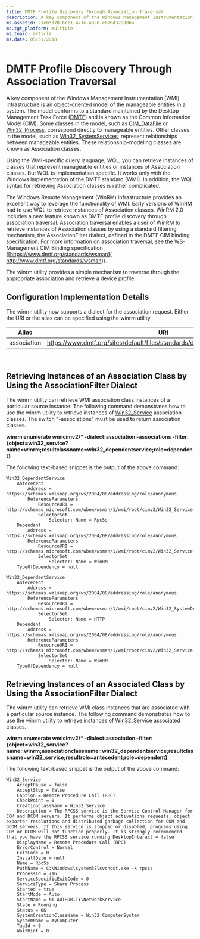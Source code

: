 ```yaml
---
title: DMTF Profile Discovery Through Association Traversal
description: A key component of the Windows Management Instrumentation (WMI) infrastructure is an object-oriented model of the manageable entities in a system.
ms.assetid: 21e03d78-bce1-471e-a826-e676d32990ba
ms.tgt_platform: multiple
ms.topic: article
ms.date: 05/31/2018
---
```


# DMTF Profile Discovery Through Association Traversal

A key component of the Windows Management Instrumentation (WMI) infrastructure is an object-oriented model of the manageable entities in a system. The model conforms to a standard maintained by the Desktop Management Task Force ([DMTF](https://www.dmtf.org/standards/wsman)) and is known as the Common Information Model (CIM). Some classes in the model, such as [CIM\_DataFile](https://msdn.microsoft.com/library/aa387236.aspx) or [Win32\_Process](https://msdn.microsoft.com/library/aa394372.aspx), correspond directly to manageable entities. Other classes in the model, such as [Win32\_SystemServices](https://msdn.microsoft.com/library/aa394484.aspx), represent relationships between manageable entities. These relationship-modeling classes are known as Association classes.

Using the WMI-specific query language, WQL, you can retrieve instances of classes that represent manageable entities or instances of Association classes. But WQL is implementation specific. It works only with the Windows implementation of the DMTF standard (WMI). In addition, the WQL syntax for retrieving Association classes is rather complicated.

The Windows Remote Management (WinRM) infrastructure provides an excellent way to leverage the functionality of WMI. Early versions of WinRM had to use WQL to retrieve instances of Association classes. WinRM 2.0 includes a new feature known as DMTF profile discovery through association traversal. Association traversal enables a user of WinRM to retrieve instances of Association classes by using a standard filtering mechanism, the AssociationFilter dialect, defined in the DMTF CIM binding specification. For more information on association traversal, see the WS-Management CIM Binding specification ([https://www.dmtf.org/standards/wsman]( http://www.dmtf.org/standards/wsman)).

The winrm utility provides a simple mechanism to traverse through the appropriate association and retrieve a device profile.

## Configuration Implementation Details

The winrm utility now supports a dialect for the association request. Either the URI or the alias can be specified using the winrm utility.



| Alias       | URI                                                               |
|-------------|-------------------------------------------------------------------|
| association | https://www.dmtf.org/sites/default/files/standards/documents/DSP0227_1.0.0.pdf |



 

## Retrieving Instances of an Association Class by Using the AssociationFilter Dialect

The winrm utility can retrieve WMI association class instances of a particular source instance. The following command demonstrates how to use the winrm utility to retrieve instances of [Win32\_Service](https://msdn.microsoft.com/library/aa394418.aspx) association classes. The switch "-associations" must be used to return association classes.

**winrm enumerate wmicimv2/\* -dialect:association -associations -filter:{object=win32\_service?name=winrm;resultclassname=win32\_dependentservice;role=dependent}**

The following text-based snippet is the output of the above command:

``` syntax
Win32_DependentService
    Antecedent
        Address = https://schemas.xmlsoap.org/ws/2004/08/addressing/role/anonymous
        ReferenceParameters
            ResourceURI = http://schemas.microsoft.com/wbem/wsman/1/wmi/root/cimv2/Win32_Service
            SelectorSet
                Selector: Name = RpcSs
    Dependent
        Address = https://schemas.xmlsoap.org/ws/2004/08/addressing/role/anonymous
        ReferenceParameters
            ResourceURI = http://schemas.microsoft.com/wbem/wsman/1/wmi/root/cimv2/Win32_Service
            SelectorSet
                Selector: Name = WinRM
    TypeOfDependency = null

Win32_DependentService
    Antecedent
        Address = https://schemas.xmlsoap.org/ws/2004/08/addressing/role/anonymous
        ReferenceParameters
            ResourceURI = http://schemas.microsoft.com/wbem/wsman/1/wmi/root/cimv2/Win32_SystemDriver
            SelectorSet
                Selector: Name = HTTP
    Dependent
        Address = https://schemas.xmlsoap.org/ws/2004/08/addressing/role/anonymous
        ReferenceParameters
            ResourceURI = http://schemas.microsoft.com/wbem/wsman/1/wmi/root/cimv2/Win32_Service
            SelectorSet
                Selector: Name = WinRM
    TypeOfDependency = null
```

## Retrieving Instances of an Associated Class by Using the AssociationFilter Dialect

The winrm utility can retrieve WMI class instances that are associated with a particular source instance. The following command demonstrates how to use the winrm utility to retrieve instances of [Win32\_Service](https://msdn.microsoft.com/library/aa394418.aspx) associated classes.

**winrm enumerate wmicimv2/\* -dialect:association -filter:{object=win32\_service?name=winrm;associationclassname=win32\_dependentservice;resultclassname=win32\_service;resultrole=antecedent;role=dependent}**

The following text-based snippet is the output of the above command:

``` syntax
Win32_Service
    AcceptPause = false
    AcceptStop = false
    Caption = Remote Procedure Call (RPC)
    CheckPoint = 0
    CreationClassName = Win32_Service
    Description = The RPCSS service is the Service Control Manager for COM and DCOM servers. It performs object activations requests, object exporter resolutions and distributed garbage collection for COM and DCOM servers. If this service is stopped or disabled, programs using COM or DCOM will not function properly. It is strongly recommended that you have the RPCSS service running DesktopInteract = false
    DisplayName = Remote Procedure Call (RPC)
    ErrorControl = Normal
    ExitCode = 0
    InstallDate = null
    Name = RpcSs
    PathName = C:\Windows\system32\svchost.exe -k rpcss
    ProcessId = 716
    ServiceSpecificExitCode = 0
    ServiceType = Share Process
    Started = true
    StartMode = Auto
    StartName = NT AUTHORITY\NetworkService
    State = Running
    Status = OK
    SystemCreationClassName = Win32_ComputerSystem
    SystemName = myComputer
    TagId = 0
    WaitHint = 0
```

 

 




